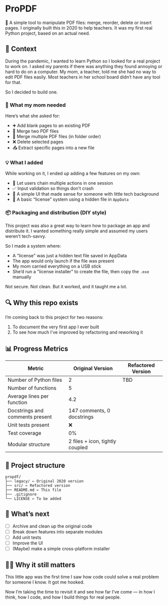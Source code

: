 # ProPDF

📎 A simple tool to manipulate PDF files: merge, reorder, delete or insert pages.
I originally built this in 2020 to help teachers. It was my first real Python project, based on an actual need.

## 📖 Context

During the pandemic, I wanted to learn Python so I looked for a real project to work on. I asked my parents if there was anything they found annoying or hard to do on a computer. My mom, a teacher, told me she had no way to edit PDF files easily. Most teachers in her school board didn’t have any tool for that.

So I decided to build one.

### 📝 What my mom needed

Here’s what she asked for:

- ➕ Add blank pages to an existing PDF
- 🔗 Merge two PDF files
- 📂 Merge multiple PDF files (in folder order)
- ❌ Delete selected pages
- 📤 Extract specific pages into a new file

### 💡 What I added

While working on it, I ended up adding a few features on my own:

- 🧮 Let users chain multiple actions in one session
- ✅ Input validation so things don’t crash
- 🧭 A simple UI that made sense for someone with little tech background
- 🔐 A basic “license” system using a hidden file in `AppData`

### 📦 Packaging and distribution (DIY style)

This project was also a great way to learn how to package an app and distribute it. I wanted something really simple and assumed my users weren’t tech-savvy.

So I made a system where:

- A "license" was just a hidden text file saved in AppData
- The app would only launch if the file was present
- My mom carried everything on a USB stick
- She’d run a "license installer" to create the file, then copy the `.exe` manually

Not secure. Not clean. But it worked, and it taught me a lot.

## 🔍 Why this repo exists

I’m coming back to this project for two reasons:

1. To document the very first app I ever built
2. To see how much I’ve improved by refactoring and reworking it

## 📊 Progress Metrics

| Metric                          | Original Version                | Refactored Version |
| ------------------------------- | ------------------------------- | ------------------ |
| Number of Python files          | 2                               | TBD                |
| Number of functions             | 5                               |                    |
| Average lines per function      | 4.2                             |                    |
| Docstrings and comments present | 147 comments, 0 docstrings      |                    |
| Unit tests present              | ❌                              |                    |
| Test coverage                   | 0%                              |                    |
| Modular structure               | 2 files + icon, tightly coupled |                    |

## 📁 Project structure

```
propdf/
├── legacy/ ← Original 2020 version
├── src/ ← Refactored version
├── README.md ← This file
├── .gitignore
└── LICENSE ← To be added
```

## 🚀 What’s next

- [ ] Archive and clean up the original code
- [ ] Break down features into separate modules
- [ ] Add unit tests
- [ ] Improve the UI
- [ ] (Maybe) make a simple cross-platform installer

## 👩‍💻 Why it still matters

This little app was the first time I saw how code could solve a real problem for someone I know. It got me hooked.

Now I’m taking the time to revisit it and see how far I’ve come — in how I think, how I code, and how I build things for real people.
